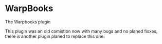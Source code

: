 # WarpBooks
The Warpbooks plugin

This plugin was an old comistion now with many bugs and no planed fixxes, there is another plugin planed to replace this one.
